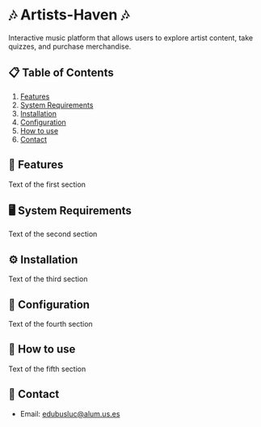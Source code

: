 # 🎶 Artists-Haven 🎶
Interactive music platform that allows users to explore artist content, take quizzes, and purchase merchandise.
## 📋 Table of Contents  
1. [Features](#id1)
2. [System Requirements](#id2)
3. [Installation](#id3)
4. [Configuration](#id4)
5. [How to use](#id5)
6. [Contact](#id6)
## 🌟 Features<a name="id1"></a>
Text of the first section
## 🖥️ System Requirements<a name="id2"></a>
Text of the second section
## ⚙️ Installation<a name="id3"></a>
Text of the third section
## 🔧 Configuration<a name="id4"></a>
Text of the fourth section
## 🚀 How to use<a name="id5"></a>
Text of the fifth section
## 📧 Contact<a name="id6"></a>
- Email: edubusluc@alum.us.es
